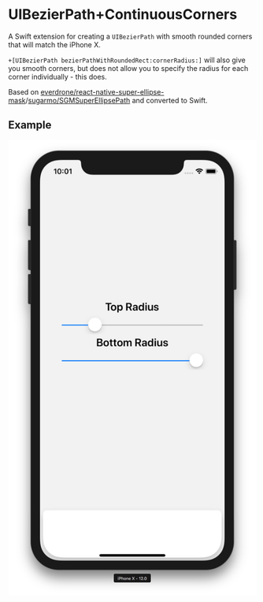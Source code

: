 # UIBezierPath+ContinuousCorners

A Swift extension for creating a `UIBezierPath` with smooth rounded corners that will match the iPhone X. 

`+[UIBezierPath bezierPathWithRoundedRect:cornerRadius:]`  will also give you smooth corners, but does not allow you to specify the radius for each corner individually - this does.

Based on [everdrone/react-native-super-ellipse-mask](https://github.com/everdrone/react-native-super-ellipse-mask)/[sugarmo/SGMSuperEllipsePath](https://github.com/sugarmo/SGMSuperEllipsePath) and converted to Swift.

## Example

![Example](example.png)
